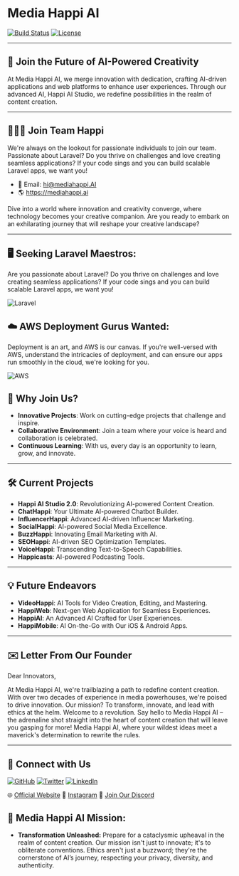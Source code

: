 # Media Happi AI

[![Build Status](https://travis-ci.org/username/projectname.svg?branch=master)](https://travis-ci.org/username/projectname)
[![License](https://img.shields.io/badge/License-MIT-blue.svg)](https://opensource.org/licenses/MIT)

---

## :rocket: **Join the Future of AI-Powered Creativity** 

At Media Happi AI, we merge innovation with dedication, crafting AI-driven applications and web platforms to enhance user experiences. Through our advanced AI, Happi AI Studio, we redefine possibilities in the realm of content creation.

---
## :people_holding_hands: Join Team Happi

We're always on the lookout for passionate individuals to join our team. Passionate about Laravel? Do you thrive on challenges and love creating seamless applications? If your code sings and you can build scalable Laravel apps, we want you!

- :email: Email: hi@mediahappi.AI
- :earth_americas: https://mediahappi.ai

Dive into a world where innovation and creativity converge, where technology becomes your creative companion. Are you ready to embark on an exhilarating journey that will reshape your creative landscape?

---

## 🖥️ Seeking Laravel Maestros:
Are you passionate about Laravel? Do you thrive on challenges and love creating seamless applications? If your code sings and you can build scalable Laravel apps, we want you!

![Laravel](https://img.shields.io/badge/Laravel-%FF2D20.svg?&style=for-the-badge&logo=Laravel&logoColor=white)

## ☁️ AWS Deployment Gurus Wanted:
Deployment is an art, and AWS is our canvas. If you're well-versed with AWS, understand the intricacies of deployment, and can ensure our apps run smoothly in the cloud, we're looking for you.

![AWS](https://img.shields.io/badge/Amazon%20AWS-FF9900?style=for-the-badge&logo=amazon-aws&logoColor=white)

## 🌟 Why Join Us?
- **Innovative Projects**: Work on cutting-edge projects that challenge and inspire.
- **Collaborative Environment**: Join a team where your voice is heard and collaboration is celebrated.
- **Continuous Learning**: With us, every day is an opportunity to learn, grow, and innovate.

---

## :hammer_and_wrench: **Current Projects** 

- **Happi AI Studio 2.0**: Revolutionizing AI-powered Content Creation.
- **ChatHappi**: Your Ultimate AI-powered Chatbot Builder.
- **InfluencerHappi**: Advanced AI-driven Influencer Marketing.
- **SocialHappi**: AI-powered Social Media Excellence.
- **BuzzHappi**: Innovating Email Marketing with AI.
- **SEOHappi**: AI-driven SEO Optimization Templates.
- **VoiceHappi**: Transcending Text-to-Speech Capabilities.
- **Happicasts**: AI-powered Podcasting Tools.

---

## 💡 **Future Endeavors** 

- **VideoHappi**: AI Tools for Video Creation, Editing, and Mastering.
- **HappiWeb**: Next-gen Web Application for Seamless Experiences.
- **HappiAI**: An Advanced AI Crafted for User Experiences.
- **HappiMobile**: AI On-the-Go with Our iOS & Android Apps.

---

## ✉️ **Letter From Our Founder** 

Dear Innovators,

At Media Happi AI, we're trailblazing a path to redefine content creation. With over two decades of experience in media powerhouses, we're poised to drive innovation. Our mission? To transform, innovate, and lead with ethics at the helm. Welcome to a revolution. Say hello to Media Happi AI – the adrenaline shot straight into the heart of content creation that will leave you gasping for more! Media Happi AI, where your wildest ideas meet a maverick's determination to rewrite the rules. 

---

## 📲 **Connect with Us** 

<p align="left">
  <a href="https://github.com/MEDIA-HAPPI-AI"><img src="https://img.shields.io/badge/GitHub-100000?style=for-the-badge&logo=github&logoColor=white" alt="GitHub"></a>
  <a href="https://twitter.com/mediahappi"><img src="https://img.shields.io/badge/Twitter-1DA1F2?style=for-the-badge&logo=twitter&logoColor=white" alt="Twitter"></a>
  <a href="https://www.linkedin.com/company/mediahappi"><img src="https://img.shields.io/badge/LinkedIn-0077B5?style=for-the-badge&logo=linkedin&logoColor=white" alt="LinkedIn"></a>
</p>

🌐 [Official Website](https://mediahappi.ai)
📸 [Instagram](https://instagram.com/mediahappi)
💌 [Join Our Discord](https://discord.gg/As8BxpGR)

## 📣 Media Happi AI Mission: 
- <b>Transformation Unleashed:</b> Prepare for a cataclysmic upheaval in the realm of content creation. Our mission isn't just to innovate; it's to obliterate conventions. Ethics aren't just a buzzword; they're the cornerstone of AI’s journey, respecting your privacy, diversity, and authenticity.


